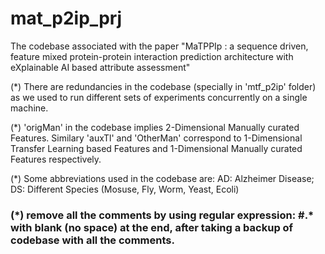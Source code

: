 # mat_p2ip_prj
The codebase associated with the paper "MaTPPIp : a sequence driven, feature mixed protein-protein interaction prediction architecture with eXplainable AI based attribute assessment"

(*) There are redundancies in the codebase (specially in 'mtf_p2ip' folder) as we used to run different sets of experiments concurrently on a single machine.

(*) 'origMan' in the codebase implies 2-Dimensional Manually curated Features. Similary 'auxTl' and 'OtherMan' correspond to 1-Dimensional Transfer Learning based Features and 1-Dimensional Manually curated Features respectively. 

(*) Some abbreviations used in the codebase are:
AD: Alzheimer Disease; DS: Different Species (Mosuse, Fly, Worm, Yeast, Ecoli)


### (\*) remove all the comments by using regular expression:  #.* with blank (no space) at the end, after taking a backup of codebase with all the comments. 
